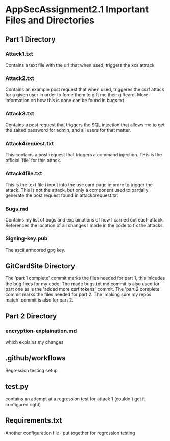 # AppSecAssignment2.1 Important Files and Directories

## Part 1 Directory

### Attack1.txt
Contains a text file with the url that when used, triggers the xxs attrack

### Attack2.txt 
Contains an example post request that when used, triggeres the csrf attack for a given user in order to force them to gift me their giftcard. More information on how this is done can be found in bugs.txt

### Attack3.txt
Contains a post request that triggers the SQL injection that allows me to get the salted password for admin, and all users for that matter.

### Attack4request.txt
This contains a post request that triggers a command injection. THis is the official 'file' for this attack.

### Attack4file.txt
This is the text file i input into the use card page in ordre to trigger the attack. This is not the attack, but only a component used to partially generate the post request found in attack4request.txt

### Bugs.md
Contains my list of bugs and explainations of how I carried out each attack.
References the location of all changes I made in the code to fix the attacks. 

### Signing-key.pub
The ascii armoored gpg key. 

## GitCardSite Directory
The 'part 1 complete' commit marks the files needed for part 1, this inlcudes the bug fixes for my code. The made bugs.txt md commit is also used for part one as is the 
'added more csrf tokens' commit.
The 'part 2 complete' commit marks the files needed for part 2. The 'making sure my repos match' commit is also for part 2. 

## Part 2 Directory

### encryption-explaination.md 
which explains my changes 

## .github/workflows
Regression testing setup

## test.py
contains an attempt at a regression test for attack 1 (couldn't get it configured right)

## Requirements.txt
Another configuration file I put together for regression testing

